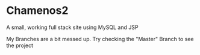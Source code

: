 # Chamenos2
A small, working full stack site using MySQL and JSP 

My Branches are a bit messed up. Try checking the "Master" Branch to see the project
